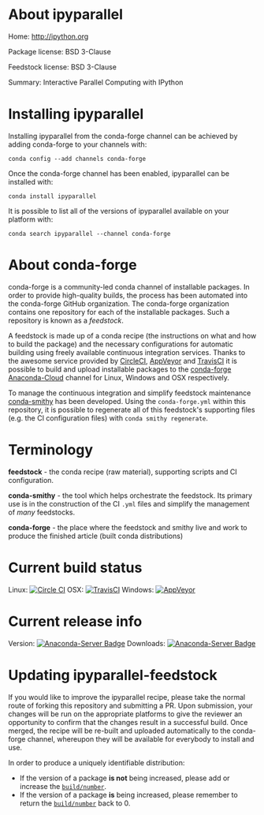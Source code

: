 About ipyparallel
=================

Home: http://ipython.org

Package license: BSD 3-Clause

Feedstock license: BSD 3-Clause

Summary: Interactive Parallel Computing with IPython



Installing ipyparallel
======================

Installing ipyparallel from the conda-forge channel can be achieved by adding conda-forge to your channels with:

```
conda config --add channels conda-forge
```

Once the conda-forge channel has been enabled, ipyparallel can be installed with:

```
conda install ipyparallel
```

It is possible to list all of the versions of ipyparallel available on your platform with:

```
conda search ipyparallel --channel conda-forge
```


About conda-forge
=================

conda-forge is a community-led conda channel of installable packages.
In order to provide high-quality builds, the process has been automated into the
conda-forge GitHub organization. The conda-forge organization contains one repository 
for each of the installable packages. Such a repository is known as a *feedstock*.

A feedstock is made up of a conda recipe (the instructions on what and how to build
the package) and the necessary configurations for automatic building using freely
available continuous integration services. Thanks to the awesome service provided by
[CircleCI](https://circleci.com/), [AppVeyor](http://www.appveyor.com/)
and [TravisCI](https://travis-ci.org/) it is possible to build and upload installable
packages to the [conda-forge](https://anaconda.org/conda-forge)
[Anaconda-Cloud](http://docs.anaconda.org/) channel for Linux, Windows and OSX respectively.

To manage the continuous integration and simplify feedstock maintenance
[conda-smithy](http://github.com/conda-forge/conda-smithy) has been developed.
Using the ``conda-forge.yml`` within this repository, it is possible to regenerate all of
this feedstock's supporting files (e.g. the CI configuration files) with ``conda smithy regenerate``.


Terminology
===========

**feedstock** - the conda recipe (raw material), supporting scripts and CI configuration.

**conda-smithy** - the tool which helps orchestrate the feedstock.
                   Its primary use is in the construction of the CI ``.yml`` files
                   and simplify the management of *many* feedstocks.

**conda-forge** - the place where the feedstock and smithy live and work to
                  produce the finished article (built conda distributions)

Current build status
====================

Linux: [![Circle CI](https://circleci.com/gh/conda-forge/ipyparallel-feedstock.svg?style=svg)](https://circleci.com/gh/conda-forge/ipyparallel-feedstock)
OSX: [![TravisCI](https://travis-ci.org/conda-forge/ipyparallel-feedstock.svg?branch=master)](https://travis-ci.org/conda-forge/ipyparallel-feedstock) 
Windows: [![AppVeyor](https://ci.appveyor.com/api/projects/status/github/conda-forge/ipyparallel-feedstock?svg=True)](https://ci.appveyor.com/project/conda-forge/ipyparallel-feedstock/branch/master)

Current release info
====================
Version: [![Anaconda-Server Badge](https://anaconda.org/conda-forge/ipyparallel/badges/version.svg)](https://anaconda.org/conda-forge/ipyparallel)
Downloads: [![Anaconda-Server Badge](https://anaconda.org/conda-forge/ipyparallel/badges/downloads.svg)](https://anaconda.org/conda-forge/ipyparallel)


Updating ipyparallel-feedstock
==============================

If you would like to improve the ipyparallel recipe, please take the normal
route of forking this repository and submitting a PR. Upon submission, your changes will
be run on the appropriate platforms to give the reviewer an opportunity to confirm that the
changes result in a successful build. Once merged, the recipe will be re-built and uploaded
automatically to the conda-forge channel, whereupon they will be available for everybody to
install and use.

In order to produce a uniquely identifiable distribution:
 * If the version of a package **is not** being increased, please add or increase
   the [``build/number``](http://conda.pydata.org/docs/building/meta-yaml.html#build-number-and-string). 
 * If the version of a package **is** being increased, please remember to return
   the [``build/number``](http://conda.pydata.org/docs/building/meta-yaml.html#build-number-and-string)
   back to 0.
